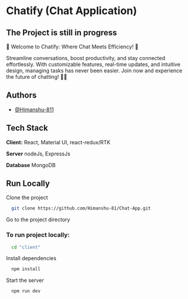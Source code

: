 # Chatify (Chat Application)

## The Project is still in progress

🚀 Welcome to Chatify: Where Chat Meets Efficiency! 💬

Streamline conversations, boost productivity, and stay connected effortlessly. With customizable features, real-time updates, and intuitive design, managing tasks has never been easier. Join now and experience the future of chatting! 📱✨

## Authors

- [@Himanshu-811](https://github.com/Himanshu-81)

## Tech Stack

**Client:** React, Material UI, react-redux/RTK

**Server** nodeJs, ExpressJs

**Database** MongoDB

## Run Locally

Clone the project

```bash
  git clone https://github.com/Himanshu-81/Chat-App.git
```

Go to the project directory

### To run project locally:

```bash
  cd "client"
```

Install dependencies

```bash
  npm install
```

Start the server

```bash
  npm run dev
```

